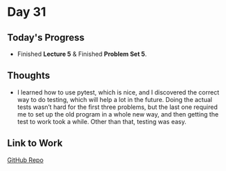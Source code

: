 # Day 31

## Today's Progress
- Finished **Lecture 5** & Finished **Problem Set 5**.

## Thoughts
- I learned how to use pytest, which is nice, and I discovered the correct way to do testing, which will help a lot in the future. Doing the actual tests wasn’t hard for the first three problems, but the last one required me to set up the old program in a whole new way, and then getting the test to work took a while. Other than that, testing was easy.

## Link to Work
[GitHub Repo](https://github.com/V-Paritosh/CS50-Python)